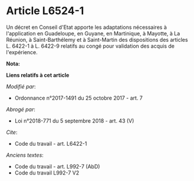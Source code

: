 # Article L6524-1

Un décret en Conseil d'Etat apporte les adaptations nécessaires à l'application en Guadeloupe, en Guyane, en Martinique, à
Mayotte, à La Réunion, à Saint-Barthélemy et à Saint-Martin des dispositions des articles L. 6422-1 à L. 6422-9 relatifs au
congé pour validation des acquis de l'expérience.

**Nota:**



**Liens relatifs à cet article**

_Modifié par_:

  - Ordonnance n°2017-1491 du 25 octobre 2017 - art. 7

_Abrogé par_:

  - Loi n°2018-771 du 5 septembre 2018 - art. 43 (V)

_Cite_:

  - Code du travail - art. L6422-1

_Anciens textes_:

  - Code du travail - art. L992-7 (AbD)
  - Code du travail L992-7 V2
